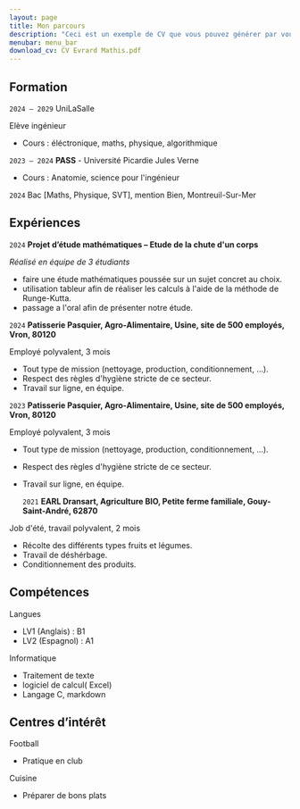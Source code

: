 ```yaml
---
layout: page
title: Mon parcours
description: "Ceci est un exemple de CV que vous pouvez générer par vous-même"
menubar: menu_bar
download_cv: CV Evrard Mathis.pdf
---
```


## Formation 

`2024 – 2029`
UniLaSalle

Elève ingénieur 
* Cours : éléctronique, maths, physique, algorithmique

`2023 – 2024`
**PASS** - Université Picardie Jules Verne
* Cours : Anatomie, science pour l'ingénieur

`2024`
Bac [Maths, Physique, SVT], mention Bien, Montreuil-Sur-Mer

## Expériences

`2024` **Projet d’étude mathématiques – Etude de la chute d'un corps**

_Réalisé en équipe de 3 étudiants_
* faire une étude mathématiques poussée sur un sujet concret au choix. 
* utilisation tableur afin de réaliser les calculs à l'aide de la méthode de Runge-Kutta.
* passage a l'oral afin de présenter notre étude. 


`2024` **Patisserie Pasquier, Agro-Alimentaire, Usine, site de 500 employés, Vron, 80120**

Employé polyvalent, 3 mois
* Tout type de mission (nettoyage, production, conditionnement, ...).
* Respect des règles d'hygiène stricte de ce secteur. 
* Travail sur ligne, en équipe. 

`2023` **Patisserie Pasquier, Agro-Alimentaire, Usine, site de 500 employés, Vron, 80120**

Employé polyvalent, 3 mois
* Tout type de mission (nettoyage, production, conditionnement, ...).
* Respect des règles d'hygiène stricte de ce secteur. 
* Travail sur ligne, en équipe. 

  `2021` **EARL Dransart, Agriculture BIO, Petite ferme familiale, Gouy-Saint-André, 62870**

Job d'été, travail polyvalent, 2 mois
* Récolte des différents types fruits et légumes.
* Travail de déshérbage. 
* Conditionnement des produits.

## Compétences

Langues
* LV1 (Anglais) : B1 
* LV2 (Espagnol) : A1

Informatique
* Traitement de texte
* logiciel de calcul( Excel)
* Langage C, markdown

## Centres d’intérêt

Football
* Pratique en club 

Cuisine
* Préparer de bons plats
